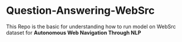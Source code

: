 # Question-Answering-WebSrc
This Repo is the basic for understanding how to run model on WebSrc dataset for **Autonomous Web Navigation Through NLP**
